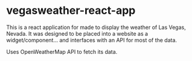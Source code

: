 # vegasweather-react-app

This is a react application for made to display the weather of Las Vegas, Nevada. It was designed to be placed into a website as a widget/component... and interfaces with an API for most of the data.

Uses OpenWeatherMap API to fetch its data.
